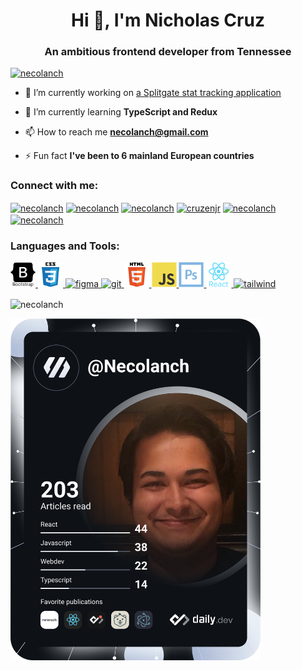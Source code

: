 <h1 align="center">Hi 👋, I'm Nicholas Cruz</h1>
<h3 align="center">An ambitious frontend developer from Tennessee</h3>

<p align="left"> <a href="https://twitter.com/necolanch" target="blank"><img src="https://img.shields.io/twitter/follow/necolanch?logo=twitter&style=for-the-badge" alt="necolanch" /></a> </p>

- 🔭 I’m currently working on [a Splitgate stat tracking application](https://github.com/Necolanch/SplitgateDataPortal)

- 🌱 I’m currently learning **TypeScript and Redux**

- 📫 How to reach me **necolanch@gmail.com**

- ⚡ Fun fact **I've been to 6 mainland European countries**

<h3 align="left">Connect with me:</h3>
<p align="left">
<a href="https://dev.to/necolanch" target="blank"><img align="center" src="https://raw.githubusercontent.com/rahuldkjain/github-profile-readme-generator/master/src/images/icons/Social/devto.svg" alt="necolanch" height="30" width="40" /></a>
<a href="https://twitter.com/necolanch" target="blank"><img align="center" src="https://raw.githubusercontent.com/rahuldkjain/github-profile-readme-generator/master/src/images/icons/Social/twitter.svg" alt="necolanch" height="30" width="40" /></a>
<a href="https://linkedin.com/in/necolanch" target="blank"><img align="center" src="https://raw.githubusercontent.com/rahuldkjain/github-profile-readme-generator/master/src/images/icons/Social/linked-in-alt.svg" alt="necolanch" height="30" width="40" /></a>
<a href="https://fb.com/cruzenjr" target="blank"><img align="center" src="https://raw.githubusercontent.com/rahuldkjain/github-profile-readme-generator/master/src/images/icons/Social/facebook.svg" alt="cruzenjr" height="30" width="40" /></a>
<a href="https://instagram.com/necolanch" target="blank"><img align="center" src="https://raw.githubusercontent.com/rahuldkjain/github-profile-readme-generator/master/src/images/icons/Social/instagram.svg" alt="necolanch" height="30" width="40" /></a>
<a href="https://www.behance.net/necolanch" target="blank"><img align="center" src="https://raw.githubusercontent.com/rahuldkjain/github-profile-readme-generator/master/src/images/icons/Social/behance.svg" alt="necolanch" height="30" width="40" /></a>
</p>

<h3 align="left">Languages and Tools:</h3>
<p align="left"> <a href="https://getbootstrap.com" target="_blank" rel="noreferrer"> <img src="https://raw.githubusercontent.com/devicons/devicon/master/icons/bootstrap/bootstrap-plain-wordmark.svg" alt="bootstrap" width="40" height="40"/> </a> <a href="https://www.w3schools.com/css/" target="_blank" rel="noreferrer"> <img src="https://raw.githubusercontent.com/devicons/devicon/master/icons/css3/css3-original-wordmark.svg" alt="css3" width="40" height="40"/> </a> <a href="https://www.figma.com/" target="_blank" rel="noreferrer"> <img src="https://www.vectorlogo.zone/logos/figma/figma-icon.svg" alt="figma" width="40" height="40"/> </a> <a href="https://git-scm.com/" target="_blank" rel="noreferrer"> <img src="https://www.vectorlogo.zone/logos/git-scm/git-scm-icon.svg" alt="git" width="40" height="40"/> </a> <a href="https://www.w3.org/html/" target="_blank" rel="noreferrer"> <img src="https://raw.githubusercontent.com/devicons/devicon/master/icons/html5/html5-original-wordmark.svg" alt="html5" width="40" height="40"/> </a> <a href="https://developer.mozilla.org/en-US/docs/Web/JavaScript" target="_blank" rel="noreferrer"> <img src="https://raw.githubusercontent.com/devicons/devicon/master/icons/javascript/javascript-original.svg" alt="javascript" width="40" height="40"/> </a> <a href="https://www.photoshop.com/en" target="_blank" rel="noreferrer"> <img src="https://raw.githubusercontent.com/devicons/devicon/master/icons/photoshop/photoshop-line.svg" alt="photoshop" width="40" height="40"/> </a> <a href="https://reactjs.org/" target="_blank" rel="noreferrer"> <img src="https://raw.githubusercontent.com/devicons/devicon/master/icons/react/react-original-wordmark.svg" alt="react" width="40" height="40"/> </a> <a href="https://tailwindcss.com/" target="_blank" rel="noreferrer"> <img src="https://www.vectorlogo.zone/logos/tailwindcss/tailwindcss-icon.svg" alt="tailwind" width="40" height="40"/> </a> </p>

<p><img align="center" src="https://github-readme-stats.vercel.app/api/top-langs?username=necolanch&show_icons=true&locale=en&layout=compact" alt="necolanch" /></p>

<a href="https://app.daily.dev/Necolanch"><img src="https://github.com/necolanch/necolanch/blob/main/devcard.svg" width="400" alt="Nicholas's Dev Card"/></a>
